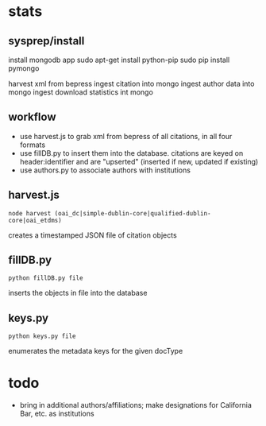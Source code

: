 stats
=====

sysprep/install
-------
install mongodb app
sudo apt-get install python-pip
sudo pip install pymongo

harvest xml from bepress
ingest citation into mongo
ingest author data into mongo
ingest download statistics int mongo



workflow
--------
+ use harvest.js to grab xml from bepress of all citations, in all four formats
+ use fillDB.py to insert them into the database. citations are keyed on header:identifier and are "upserted" (inserted if new, updated if existing)
+ use authors.py to associate authors with institutions
 
harvest.js
----------
`node harvest (oai_dc|simple-dublin-core|qualified-dublin-core|oai_etdms)`

creates a timestamped JSON file of citation objects

fillDB.py
---------
`python fillDB.py file`

inserts the objects in file into the database

keys.py
-------
`python keys.py file`

enumerates the metadata keys for the given docType

todo
====
+ bring in additional authors/affiliations; make designations for California Bar, etc. as institutions

